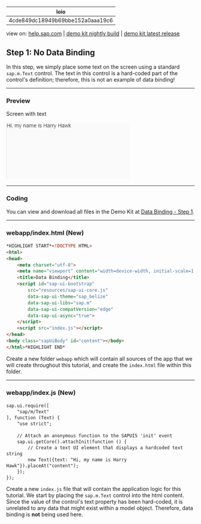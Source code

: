 | loio |
| -----|
| 4cde849dc18949b69bbe152a0aaa19c6 |

<div id="loio">

view on: [help.sap.com](https://help.sap.com/viewer/DRAFT/3237636b137e43519a20ad5513c49ccb/latest/en-US/4cde849dc18949b69bbe152a0aaa19c6.html) | [demo kit nightly build](https://openui5nightly.hana.ondemand.com/#/topic/4cde849dc18949b69bbe152a0aaa19c6) | [demo kit latest release](https://openui5.hana.ondemand.com/#/topic/4cde849dc18949b69bbe152a0aaa19c6)</div>
<!-- loio4cde849dc18949b69bbe152a0aaa19c6 -->

## Step 1: No Data Binding

In this step, we simply place some text on the screen using a standard `sap.m.Text` control. The text in this control is a hard-coded part of the control's definition; therefore, this is not an example of data binding!

***

### Preview

   
  
Screen with text<a name="loio4cde849dc18949b69bbe152a0aaa19c6__fig_r1j_pst_mr"/>

 ![](loio6d391d527601499fbeb3734246b2c067_HiRes.png "Screen with text") 

***

### Coding

You can view and download all files in the Demo Kit at [Data Binding - Step 1](https://openui5.hana.ondemand.com/explored.html#/sample/sap.ui.core.tutorial.databinding.01/preview).

***

<a name="loio4cde849dc18949b69bbe152a0aaa19c6__section_ic3_zll_5fb"/>

### webapp/index.html \(New\)

``` html
*HIGHLIGHT START*<!DOCTYPE HTML>
<html>
<head>
	<meta charset="utf-8">
	<meta name="viewport" content="width=device-width, initial-scale=1.0">
	<title>Data Binding</title>
	<script id="sap-ui-bootstrap"
		src="resources/sap-ui-core.js"
		data-sap-ui-theme="sap_belize"
		data-sap-ui-libs="sap.m"
		data-sap-ui-compatVersion="edge"
		data-sap-ui-async="true">
	</script>
	<script src="index.js"></script>
</head>
<body class="sapUiBody" id="content"></body>
</html>*HIGHLIGHT END*
```

Create a new folder `webapp` which will contain all sources of the app that we will create throughout this tutorial, and create the `index.html` file within this folder.

***

<a name="loio4cde849dc18949b69bbe152a0aaa19c6__section_jc3_zll_5fb"/>

### webapp/index.js \(New\)

```lang-js
sap.ui.require([
	"sap/m/Text"
], function (Text) {
	"use strict";

	// Attach an anonymous function to the SAPUI5 'init' event
	sap.ui.getCore().attachInit(function () {
		// Create a text UI element that displays a hardcoded text string
		new Text({text: "Hi, my name is Harry Hawk"}).placeAt("content");
	});
});
```

Create a new `index.js` file that will contain the application logic for this tutorial. We start by placing the `sap.m.Text` control into the html content. Since the value of the control's text property has been hard-coded, it is unrelated to any data that might exist within a model object. Therefore, data binding is **not** being used here.

